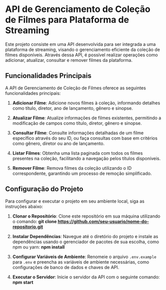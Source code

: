 # API de Gerenciamento de Coleção de Filmes para Plataforma de Streaming

Este projeto consiste em uma API desenvolvida para ser integrada a uma plataforma de streaming, visando o gerenciamento eficiente da coleção de filmes disponíveis. Através dessa API, é possível realizar operações como adicionar, atualizar, consultar e remover filmes da plataforma.

## Funcionalidades Principais

A API de Gerenciamento de Coleção de Filmes oferece as seguintes funcionalidades principais:

1. **Adicionar Filme**: Adicione novos filmes à coleção, informando detalhes como título, diretor, ano de lançamento, gênero e sinopse.

2. **Atualizar Filme**: Atualize informações de filmes existentes, permitindo a modificação de campos como título, diretor, gênero e sinopse.

3. **Consultar Filme**: Consulte informações detalhadas de um filme específico através do seu ID, ou faça consultas com base em critérios como gênero, diretor ou ano de lançamento.

4. **Listar Filmes**: Obtenha uma lista paginada com todos os filmes presentes na coleção, facilitando a navegação pelos títulos disponíveis.

5. **Remover Filme**: Remova filmes da coleção utilizando o ID correspondente, garantindo um processo de remoção simplificado.

## Configuração do Projeto

Para configurar e executar o projeto em seu ambiente local, siga as instruções abaixo:

1. **Clonar o Repositório**: Clone este repositório em sua máquina utilizando o comando:
   **git clone https://github.com/seu-usuario/nome-do-repositorio.git**

2. **Instalar Dependências**: Navegue até o diretório do projeto e instale as dependências usando o gerenciador de pacotes de sua escolha, como npm ou yarn:
   **npm install**

3. **Configurar Variáveis de Ambiente**: Renomeie o arquivo `.env.example` para `.env` e preencha as variáveis de ambiente necessárias, como configurações de banco de dados e chaves de API.

4. **Executar o Servidor**: Inicie o servidor da API com o seguinte comando:
   **npm start**
